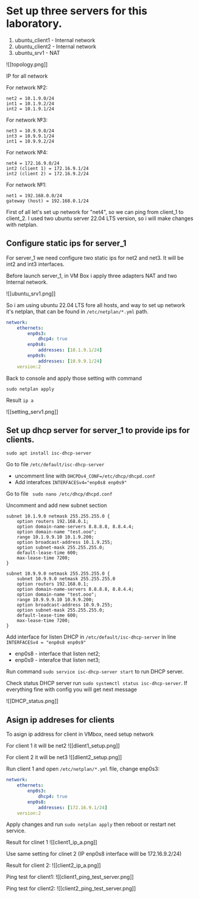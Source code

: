 # Set up three servers for this laboratory.

1. ubuntu_client1 - Internal network
2. ubuntu_client2 - Internal network
3. ubuntu_srv1 - NAT

![[topology.png]]


IP for all network

For network №2:
```
net2 = 10.1.9.0/24
int1 = 10.1.9.2/24
int2 = 10.1.9.1/24
```

For network №3:
```
net3 = 10.9.9.0/24
int3 = 10.9.9.1/24
int1 = 10.9.9.2/24
```

For network №4:
```
net4 = 172.16.9.0/24
int2 (client 1) = 172.16.9.1/24
int2 (client 2) = 172.16.9.2/24
```

For network №1:
```
net1 = 192.168.0.0/24
gateway (host) = 192.168.0.1/24
```

First of all let's set up  network for "net4", so we can ping from client_1 to client_2. I used two ubuntu server 22.04 LTS version, so i will make changes with netplan.


## Configure static ips for server_1

For server_1 we need configure two static ips for net2 and net3. It will be int2 and int3 interfaces.

Before launch server_1, in VM Box i apply three adapters NAT and two Internal network.

![[ubuntu_srv1.png]]

So i am using ubuntu 22.04 LTS fore all hosts, and way to set up network it's netplan, that can be found in ```/etc/netplan/*.yml``` path.

```yml
network:
	ethernets:
		enp0s3:
			dhcp4: true
		enp0s8:
			addresses: [10.1.9.1/24]
		enp0s9:
			addresses: [10.9.9.1/24]
	version:2
```

Back to console and apply those setting with command 
``` 
sudo netplan apply
```
Result ```ip a```

![[setting_serv1.png]]

## Set up dhcp server for server_1 to provide ips for clients.

```
sudo apt install isc-dhcp-server
```
Go to file ```/etc/default/isc-dhcp-server```
- uncomment line with  ```DHCPDv4_CONF=/etc/dhcp/dhcpd.conf```
- Add interafces ```INTERFACESv4="enp0s8 enp0s9"```

Go to file ``` sudo nano /etc/dhcp/dhcpd.conf```

Uncomment and add new subnet section
```
subnet 10.1.9.0 netmask 255.255.255.0 {
	option routers 192.168.0.1;
	option domain-name-servers 8.8.8.8, 8.8.4.4;
	option domain-name "test.ooo";
	range 10.1.9.9.10 10.1.9.200;
	option broadcast-address 10.1.9.255;
	option subnet-mask 255.255.255.0;
	default-lease-time 600;
	max-lease-time 7200;
}
```

```
subnet 10.9.9.0 netmask 255.255.255.0 {
	subnet 10.9.9.0 netmask 255.255.255.0 
	option routers 192.168.0.1;
	option domain-name-servers 8.8.8.8, 8.8.4.4;
	option domain-name "test.ooo";
	range 10.9.9.9.10 10.9.9.200;
	option broadcast-address 10.9.9.255;
	option subnet-mask 255.255.255.0;
	default-lease-time 600;
	max-lease-time 7200;
}
```

Add interface for listen DHCP in  ```/etc/default/isc-dhcp-server```
in line ```INTERFACESv4 = "enp0s8 enp0s9"```

-  enp0s8 - interface that listen net2;
-  enp0s9 - interafce that listen net3;

Run command ```sudo service isc-dhcp-server start``` to run DHCP server. 

Check status DHCP server run ``` sudo systemctl status isc-dhcp-server ```. If everything fine with config you will get next message

![[DHCP_status.png]]

## Asign ip addreses for clients

To asign ip address for client in VMbox, need setup network

For client 1 it will be net2
![[dlient1_setup.png]]

For client 2 it will be net3
![[dlient2_setup.png]]

Run client 1 and open ```/etc/netplan/*.yml``` file, change enp0s3:
```yml
network:
	ethernets:
		enp0s3:
			dhcp4: true
		enp0s8:
			addresses: [172.16.9.1/24]
	version:2
```

Apply changes and run ```sudo netplan apply``` then reboot or restart net service.

Result for clinet 1
![[client1_ip_a.png]]

Use same setting for clinet 2 (IP enp0s8 interface willl be 172.16.9.2/24)

Result for client 2:
![[client2_ip_a.png]]

Ping test for client1:
![[client1_ping_test_server.png]]

Ping test for client2:
![[client2_ping_test_server.png]]

